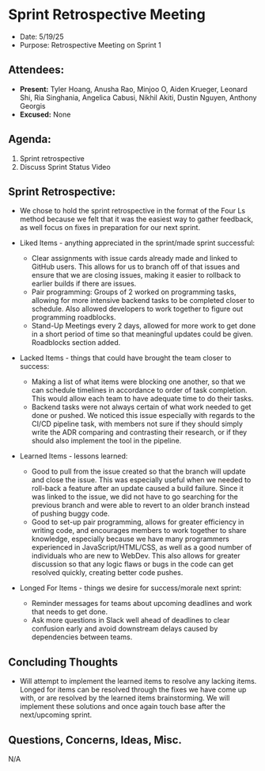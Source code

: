 # Sprint Retrospective Meeting

- Date: 5/19/25
- Purpose: Retrospective Meeting on Sprint 1

## Attendees:

- **Present:** Tyler Hoang, Anusha Rao, Minjoo O, Aiden Krueger, Leonard Shi, Ria Singhania, Angelica Cabusi, Nikhil Akiti, Dustin Nguyen, Anthony Georgis
- **Excused:** None

## Agenda:

1. Sprint retrospective
2. Discuss Sprint Status Video

## Sprint Retrospective:

- We chose to hold the sprint retrospective in the format of the Four Ls method because we felt that it was the easiest way to gather feedback, as well focus on fixes in preparation for our next sprint.

- Liked Items - anything appreciated in the sprint/made sprint successful:

  - Clear assignments with issue cards already made and linked to GitHub users. This allows for us to branch off of that issues and ensure that we are closing issues, making it easier to rollback to earlier builds if there are issues.
  - Pair programming: Groups of 2 worked on programming tasks, allowing for more intensive backend tasks to be completed closer to schedule. Also allowed developers to work together to figure out programming roadblocks.
  - Stand-Up Meetings every 2 days, allowed for more work to get done in a short period of time so that meaningful updates could be given. Roadblocks section added.

- Lacked Items - things that could have brought the team closer to success:

  - Making a list of what items were blocking one another, so that we can schedule timelines in accordance to order of task completion. This would allow each team to have adequate time to do their tasks.
  - Backend tasks were not always certain of what work needed to get done or pushed. We noticed this issue especially with regards to the CI/CD pipeline task, with members not sure if they should simply write the ADR comparing and contrasting their research, or if they should also implement the tool in the pipeline.

- Learned Items - lessons learned:

  - Good to pull from the issue created so that the branch will update and close the issue. This was especially useful when we needed to roll-back a feature after an update caused a build failure. Since it was linked to the issue, we did not have to go searching for the previous branch and were able to revert to an older branch instead of pushing buggy code.
  - Good to set-up pair programming, allows for greater efficiency in writing code, and encourages members to work together to share knowledge, especially because we have many programmers experienced in JavaScript/HTML/CSS, as well as a good number of individuals who are new to WebDev. This also allows for greater discussion so that any logic flaws or bugs in the code can get resolved quickly, creating better code pushes.

- Longed For Items - things we desire for success/morale next sprint:

  - Reminder messages for teams about upcoming deadlines and work that needs to get done.
  - Ask more questions in Slack well ahead of deadlines to clear confusion early and avoid downstream delays caused by dependencies between teams.

## Concluding Thoughts

- Will attempt to implement the learned items to resolve any lacking items. Longed for items can be resolved through the fixes we have come up with, or are resolved by the learned items brainstorming. We will implement these solutions and once again touch base after the next/upcoming sprint.

## Questions, Concerns, Ideas, Misc.

N/A

